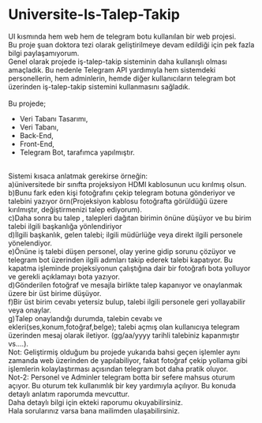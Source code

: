 # Universite-Is-Talep-Takip <br>
UI kısmında hem web hem de telegram botu kullanılan bir web projesi.  <br>
Bu proje şuan doktora tezi olarak geliştirilmeye devam edildiği için pek fazla bilgi paylaşamıyorum.  <br>
Genel olarak projede iş-talep-takip sisteminin daha kullanışlı olması amaçladık. Bu nedenle Telegram API yardımıyla hem sistemdeki personellerin, hem adminlerin, hemde diğer kullanıcıların telegram bot üzerinden iş-talep-takip sistemini kullanmasını sağladık.  <br>
 <br>
Bu projede;
- Veri Tabanı Tasarımı,
- Veri Tabanı,
- Back-End,
- Front-End,
- Telegram Bot,
tarafımca yapılmıştır.
 <br>
Sistemi kısaca anlatmak gerekirse örneğin: <br>
a)üniversitede bir sınıfta projeksiyon HDMI kablosunun ucu kırılmış olsun. <br>
b)Bunu fark eden kişi fotoğrafını çekip telegram botuna gönderiyor ve talebini yazıyor örn(Projeksiyon kablosu fotoğrafta görüldüğü üzere kırılmıştır, değiştirmenizi talep ediyorum). <br>
c)Daha sonra bu talep , talepleri dağıtan birimin önüne düşüyor ve bu birim talebi ilgili başkanlığa yönlendiriyor <br>
d)İlgili başkanlık, gelen talebi; ilgili müdürlüğe veya direkt ilgili personele yönelendiyor. <br>
e)Önüne iş talebi düşen personel, olay yerine gidip sorunu çözüyor ve telegram bot üzerinden ilgili adımları takip ederek talebi kapatıyor. Bu kapatma işleminde  projeksiyonun çalıştığına dair bir fotoğrafı bota yolluyor ve gerekli açıklamayı bota yazıyor. <br>
d)Gönderilen fotoğraf ve mesajla birlikte talep kapanıyor ve onaylanmak üzere bir üst birime düşüyor. <br>
f)Bir üst birim cevabı yetersiz bulup, talebi ilgili personele geri yollayabilir veya onaylar. <br>
g)Talep onaylandığı durumda, talebin cevabı ve ekleri(ses,konum,fotoğraf,belge); talebi açmış olan kullanıcıya telegram üzerinden mesaj olarak iletiyor.
(gg/aa/yyyy tarihli talebiniz kapanmıştır vs....). <br>
Not: Geliştirmiş olduğum bu projede yukarıda bahsi geçen işlemler aynı zamanda web üzerinden de yapılabiliyor, fakat fotoğraf çekip yollama gibi işlemlerin kolaylaştırması açısından telegram bot daha pratik oluyor. <br>
Not-2: Personel ve Adminler telegram botta bir sefere mahsus oturum açıyor. Bu oturum tek kullanımlık bir key yardımıyla açılıyor. Bu konuda detaylı anlatım raporumda mevcuttur. <br>
Daha detaylı bilgi için ekteki raporumu okuyabilirsiniz. <br>
Hala sorularınız varsa bana mailimden ulaşabilirsiniz. <br>



